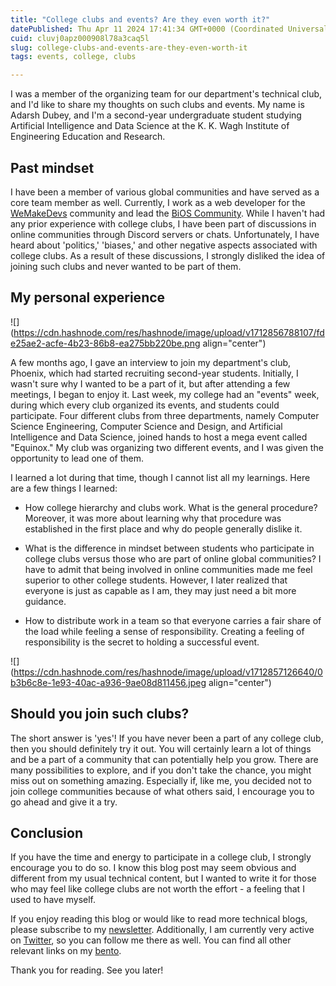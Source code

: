 ```yaml
---
title: "College clubs and events? Are they even worth it?"
datePublished: Thu Apr 11 2024 17:41:34 GMT+0000 (Coordinated Universal Time)
cuid: cluvj0apz000908l78a3caq5l
slug: college-clubs-and-events-are-they-even-worth-it
tags: events, college, clubs

---
```


I was a member of the organizing team for our department's technical club, and I'd like to share my thoughts on such clubs and events. My name is Adarsh Dubey, and I'm a second-year undergraduate student studying Artificial Intelligence and Data Science at the K. K. Wagh Institute of Engineering Education and Research.

## Past mindset

I have been a member of various global communities and have served as a core team member as well. Currently, I work as a web developer for the [WeMakeDevs](https://twitter.com/wemakedevs) community and lead the [BiOS Community](https://twitter.com/bios_twt). While I haven't had any prior experience with college clubs, I have been part of discussions in online communities through Discord servers or chats. Unfortunately, I have heard about 'politics,' 'biases,' and other negative aspects associated with college clubs. As a result of these discussions, I strongly disliked the idea of joining such clubs and never wanted to be part of them.

## My personal experience

![](https://cdn.hashnode.com/res/hashnode/image/upload/v1712856788107/fde25ae2-acfe-4b23-86b8-ea275bb220be.png align="center")

A few months ago, I gave an interview to join my department's club, Phoenix, which had started recruiting second-year students. Initially, I wasn't sure why I wanted to be a part of it, but after attending a few meetings, I began to enjoy it. Last week, my college had an "events" week, during which every club organized its events, and students could participate. Four different clubs from three departments, namely Computer Science Engineering, Computer Science and Design, and Artificial Intelligence and Data Science, joined hands to host a mega event called "Equinox." My club was organizing two different events, and I was given the opportunity to lead one of them.

I learned a lot during that time, though I cannot list all my learnings. Here are a few things I learned:

* How college hierarchy and clubs work. What is the general procedure? Moreover, it was more about learning why that procedure was established in the first place and why do people generally dislike it.
    
* What is the difference in mindset between students who participate in college clubs versus those who are part of online global communities? I have to admit that being involved in online communities made me feel superior to other college students. However, I later realized that everyone is just as capable as I am, they may just need a bit more guidance.
    
* How to distribute work in a team so that everyone carries a fair share of the load while feeling a sense of responsibility. Creating a feeling of responsibility is the secret to holding a successful event.
    

![](https://cdn.hashnode.com/res/hashnode/image/upload/v1712857126640/0b3b6c8e-1e93-40ac-a936-9ae08d811456.jpeg align="center")

## Should you join such clubs?

The short answer is 'yes'! If you have never been a part of any college club, then you should definitely try it out. You will certainly learn a lot of things and be a part of a community that can potentially help you grow. There are many possibilities to explore, and if you don't take the chance, you might miss out on something amazing. Especially if, like me, you decided not to join college communities because of what others said, I encourage you to go ahead and give it a try.

## Conclusion

If you have the time and energy to participate in a college club, I strongly encourage you to do so. I know this blog post may seem obvious and different from my usual technical content, but I wanted to write it for those who may feel like college clubs are not worth the effort - a feeling that I used to have myself.

If you enjoy reading this blog or would like to read more technical blogs, please subscribe to my [newsletter](https://blog.adarshdubey.com/newsletter). Additionally, I am currently very active on [Twitter](https://twitter.com/inclinedadarsh), so you can follow me there as well. You can find all other relevant links on my [bento](https://bento.me/adarsh).

Thank you for reading. See you later!